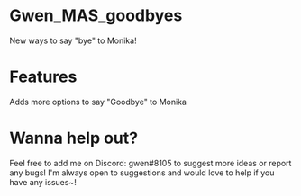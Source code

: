 # Gwen_MAS_goodbyes
New ways to say "bye" to Monika!
# Features
Adds more options to say "Goodbye" to Monika
# Wanna help out?
Feel free to add me on Discord: gwen#8105 to suggest more ideas or report any bugs! I'm always open to suggestions and would love to help if you have any issues~!

